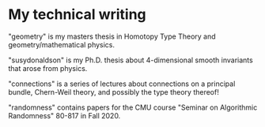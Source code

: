# My technical writing

"geometry" is my masters thesis in Homotopy Type Theory and geometry/mathematical physics.

"susydonaldson" is my Ph.D. thesis about 4-dimensional smooth invariants that arose from physics.

"connections" is a series of lectures about connections on a principal bundle, Chern-Weil theory, and possibly the type theory thereof!

"randomness" contains papers for the CMU course "Seminar on Algorithmic Randomness" 80-817 in Fall 2020.

